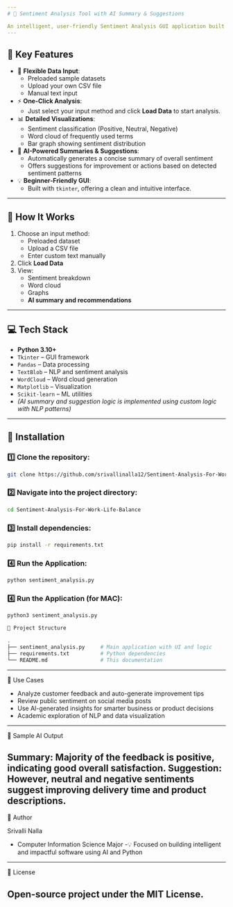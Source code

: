 ```yaml
---
# 🧠 Sentiment Analysis Tool with AI Summary & Suggestions

An intelligent, user-friendly Sentiment Analysis GUI application built with Python. This tool allows users to load text data (preloaded, CSV, or manual), analyze sentiments, and receive **AI-generated summaries and suggestions** for better interpretation and decision-making.
---
```

## 📌 Key Features

- 📂 **Flexible Data Input**:
  - Preloaded sample datasets
  - Upload your own CSV file
  - Manual text input
- ⚡ **One-Click Analysis**:
  - Just select your input method and click **Load Data** to start analysis.
- 📊 **Detailed Visualizations**:
  - Sentiment classification (Positive, Neutral, Negative)
  - Word cloud of frequently used terms
  - Bar graph showing sentiment distribution
- 🤖 **AI-Powered Summaries & Suggestions**:
  - Automatically generates a concise summary of overall sentiment
  - Offers suggestions for improvement or actions based on detected sentiment patterns
- 💡 **Beginner-Friendly GUI**:
  - Built with `tkinter`, offering a clean and intuitive interface.
---
## 🧠 How It Works

1. Choose an input method:
   - Preloaded dataset
   - Upload a CSV file
   - Enter custom text manually
2. Click **Load Data**
3. View:
   - Sentiment breakdown
   - Word cloud
   - Graphs
   - **AI summary and recommendations**
---
## 💻 Tech Stack

- **Python 3.10+**
- `Tkinter` – GUI framework
- `Pandas` – Data processing
- `TextBlob` – NLP and sentiment analysis
- `WordCloud` – Word cloud generation
- `Matplotlib` – Visualization
- `Scikit-learn` – ML utilities
- *(AI summary and suggestion logic is implemented using custom logic with NLP patterns)*
---
## 🧪 Installation

### 1️⃣ Clone the repository:

```bash
git clone https://github.com/srivallinalla12/Sentiment-Analysis-For-Work-Life-Balance.git
```
### 2️⃣ Navigate into the project directory:

```bash
cd Sentiment-Analysis-For-Work-Life-Balance
```

### 3️⃣ Install dependencies:

```bash
pip install -r requirements.txt
```

### 4️⃣ Run the Application:
```bash
python sentiment_analysis.py
```
### 4️⃣ Run the Application (for MAC):
```bash
python3 sentiment_analysis.py
```
```bash
📁 Project Structure

.
├── sentiment_analysis.py     # Main application with UI and logic
├── requirements.txt          # Python dependencies
└── README.md                 # This documentation
```
---
🎯 Use Cases

- Analyze customer feedback and auto-generate improvement tips
- Review public sentiment on social media posts
- Use AI-generated insights for smarter business or product decisions
- Academic exploration of NLP and data visualization
---
🔮 Sample AI Output

Summary: Majority of the feedback is positive, indicating good overall satisfaction.
Suggestion: However, neutral and negative sentiments suggest improving delivery time and product descriptions.
---

👤 Author

Srivalli Nalla
- Computer Information Science Major 
-💡 Focused on building intelligent and impactful software using AI and Python
---

📃 License

Open-source project under the MIT License.
---

